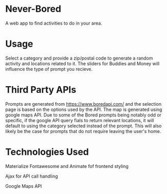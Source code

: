 # Never-Bored
A web app to find activities to do in your area.

# Usage
Select a category and provide a zip/postal code to generate a random activity and locations related to it. The sliders for Buddies and Money will influence the type of prompt you recieve.

# Third Party APIs
Prompts are generated from https://www.boredapi.com/ and the selection page is based on the options used by the API.
The map is generated using google maps API.
Due to some of the Bored prompts being notably odd or specific, if the google API query fials to return relevant locations, it will default to using the category selected instead of the prompt. This will also likely be the case for prompts that do not require leaving the user's home.

# Technologies Used

Materialize Fontawesome and Animate fof frontend styling

Ajax for API call handling

Google Maps API

